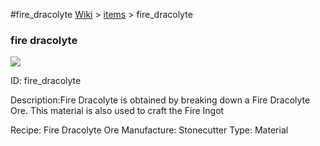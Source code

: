 #fire_dracolyte
<a href="/wiki.html">Wiki</a> > <a href="/posts/wiki/items/index.html">items</a> > <a>fire_dracolyte</a>
<div class="iteminfo">
<h3>fire dracolyte</h3>
<img class="pixelimage" src="https://dragon-force-studio.com/images/EF_wiki/fire_dracolyte.png">

<a class="iteminfoitem">ID: fire_dracolyte</a></div>
Description:Fire Dracolyte is obtained by breaking down a Fire Dracolyte Ore.  This material is also used to craft the Fire Ingot

Recipe: Fire Dracolyte Ore
Manufacture:  Stonecutter
Type: Material